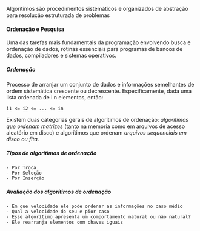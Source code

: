 Algorítimos são procedimentos sistemáticos e organizados de abstração para resolução estruturada de problemas

#### Ordenação e Pesquisa

Uma das tarefas mais fundamentais da programação envolvendo busca e ordenação de dados, rotinas essenciais para programas de bancos de dados, compiladores e sistemas operativos.

##### Ordenação
Processo de arranjar um conjunto de dados e informações semelhantes de ordem sistemática crescente ou decrescente. Especificamente, dada uma lista ordenada de  i n elementos, então:

`i1 <= i2 <= ... <= in`

Existem duas categorias gerais de algorítimos de ordenação:  *algorítimos que ordenam matrizes* (tanto na memoria como em arquivos de acesso aleatório em disco) e algorítimos que ordenam *arquivos sequenciais em disco ou fita*.

##### Tipos de algorítimos de ordenação
	- Por Troca
	- Por Seleção
	- Por Inserção

##### Avaliação dos algorítimos de ordenação
	- Em que velocidade ele pode ordenar as informações no caso médio
	- Qual a velocidade do seu e pior caso
	- Esse algorítimo apresenta um comportamento natural ou não natural?
	- Ele rearranja elementos com chaves iguais



